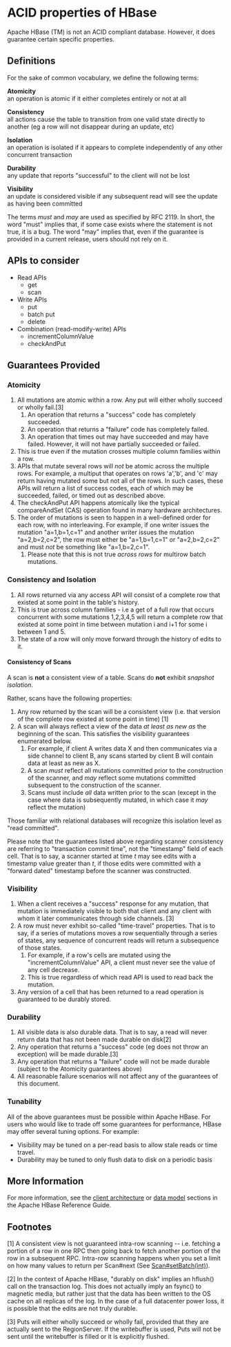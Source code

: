 # ACID properties of HBase

Apache HBase (TM) is not an ACID compliant database. However, it does guarantee certain specific properties.

## Definitions

For the sake of common vocabulary, we define the following terms:

**Atomicity**  
an operation is atomic if it either completes entirely or not at all

**Consistency**  
all actions cause the table to transition from one valid state directly to another (eg a row will not disappear during an update, etc)

**Isolation**  
an operation is isolated if it appears to complete independently of any other concurrent transaction

**Durability**  
any update that reports "successful" to the client will not be lost

**Visibility**  
an update is considered visible if any subsequent read will see the update as having been committed

The terms _must_ and _may_ are used as specified by RFC 2119. In short, the word "must" implies that, if some case exists where the statement is not true, it is a bug. The word "may" implies that, even if the guarantee is provided in a current release, users should not rely on it.

## APIs to consider

- Read APIs
  - get
  - scan
- Write APIs
  - put
  - batch put
  - delete
- Combination (read-modify-write) APIs
  - incrementColumnValue
  - checkAndPut

## Guarantees Provided

### Atomicity

1. All mutations are atomic within a row. Any put will either wholly succeed or wholly fail.[3]
   1. An operation that returns a "success" code has completely succeeded.
   2. An operation that returns a "failure" code has completely failed.
   3. An operation that times out may have succeeded and may have failed. However, it will not have partially succeeded or failed.
2. This is true even if the mutation crosses multiple column families within a row.
3. APIs that mutate several rows will _not_ be atomic across the multiple rows. For example, a multiput that operates on rows 'a','b', and 'c' may return having mutated some but not all of the rows. In such cases, these APIs will return a list of success codes, each of which may be succeeded, failed, or timed out as described above.
4. The checkAndPut API happens atomically like the typical compareAndSet (CAS) operation found in many hardware architectures.
5. The order of mutations is seen to happen in a well-defined order for each row, with no interleaving. For example, if one writer issues the mutation "a=1,b=1,c=1" and another writer issues the mutation "a=2,b=2,c=2", the row must either be "a=1,b=1,c=1" or "a=2,b=2,c=2" and must _not_ be something like "a=1,b=2,c=1".
   1. Please note that this is not true _across rows_ for multirow batch mutations.

### Consistency and Isolation

1. All rows returned via any access API will consist of a complete row that existed at some point in the table's history.
2. This is true across column families - i.e a get of a full row that occurs concurrent with some mutations 1,2,3,4,5 will return a complete row that existed at some point in time between mutation i and i+1 for some i between 1 and 5.
3. The state of a row will only move forward through the history of edits to it.

#### Consistency of Scans

A scan is **not** a consistent view of a table. Scans do **not** exhibit _snapshot isolation_.

Rather, scans have the following properties:

1. Any row returned by the scan will be a consistent view (i.e. that version of the complete row existed at some point in time) [1]
2. A scan will always reflect a view of the data _at least as new as_ the beginning of the scan. This satisfies the visibility guarantees enumerated below.
   1. For example, if client A writes data X and then communicates via a side channel to client B, any scans started by client B will contain data at least as new as X.
   2. A scan _must_ reflect all mutations committed prior to the construction of the scanner, and _may_ reflect some mutations committed subsequent to the construction of the scanner.
   3. Scans must include _all_ data written prior to the scan (except in the case where data is subsequently mutated, in which case it _may_ reflect the mutation)

Those familiar with relational databases will recognize this isolation level as "read committed".

Please note that the guarantees listed above regarding scanner consistency are referring to "transaction commit time", not the "timestamp" field of each cell. That is to say, a scanner started at time _t_ may see edits with a timestamp value greater than _t_, if those edits were committed with a "forward dated" timestamp before the scanner was constructed.

### Visibility

1. When a client receives a "success" response for any mutation, that mutation is immediately visible to both that client and any client with whom it later communicates through side channels. [3]
2. A row must never exhibit so-called "time-travel" properties. That is to say, if a series of mutations moves a row sequentially through a series of states, any sequence of concurrent reads will return a subsequence of those states.
   1. For example, if a row's cells are mutated using the "incrementColumnValue" API, a client must never see the value of any cell decrease.
   2. This is true regardless of which read API is used to read back the mutation.
3. Any version of a cell that has been returned to a read operation is guaranteed to be durably stored.

### Durability

1. All visible data is also durable data. That is to say, a read will never return data that has not been made durable on disk[2]
2. Any operation that returns a "success" code (eg does not throw an exception) will be made durable.[3]
3. Any operation that returns a "failure" code will not be made durable (subject to the Atomicity guarantees above)
4. All reasonable failure scenarios will not affect any of the guarantees of this document.

### Tunability

All of the above guarantees must be possible within Apache HBase. For users who would like to trade off some guarantees for performance, HBase may offer several tuning options. For example:

- Visibility may be tuned on a per-read basis to allow stale reads or time travel.
- Durability may be tuned to only flush data to disk on a periodic basis

## More Information

For more information, see the [client architecture](book.html#client) or [data model](book.html#datamodel) sections in the Apache HBase Reference Guide.

## Footnotes

[1] A consistent view is not guaranteed intra-row scanning -- i.e. fetching a portion of a row in one RPC then going back to fetch another portion of the row in a subsequent RPC. Intra-row scanning happens when you set a limit on how many values to return per Scan#next (See [Scan#setBatch(int)](http://hbase.apache.org/devapidocs/org/apache/hadoop/hbase/client/Scan.html#setBatch(int))).

[2] In the context of Apache HBase, "durably on disk" implies an hflush() call on the transaction log. This does not actually imply an fsync() to magnetic media, but rather just that the data has been written to the OS cache on all replicas of the log. In the case of a full datacenter power loss, it is possible that the edits are not truly durable.

[3] Puts will either wholly succeed or wholly fail, provided that they are actually sent to the RegionServer. If the writebuffer is used, Puts will not be sent until the writebuffer is filled or it is explicitly flushed.

